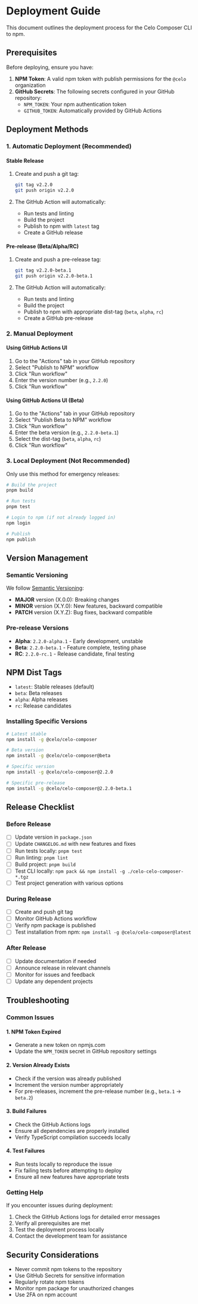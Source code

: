 # Deployment Guide

This document outlines the deployment process for the Celo Composer CLI to npm.

## Prerequisites

Before deploying, ensure you have:

1. **NPM Token**: A valid npm token with publish permissions for the `@celo` organization
2. **GitHub Secrets**: The following secrets configured in your GitHub repository:
   - `NPM_TOKEN`: Your npm authentication token
   - `GITHUB_TOKEN`: Automatically provided by GitHub Actions

## Deployment Methods

### 1. Automatic Deployment (Recommended)

#### Stable Release
1. Create and push a git tag:
   ```bash
   git tag v2.2.0
   git push origin v2.2.0
   ```

2. The GitHub Action will automatically:
   - Run tests and linting
   - Build the project
   - Publish to npm with `latest` tag
   - Create a GitHub release

#### Pre-release (Beta/Alpha/RC)
1. Create and push a pre-release tag:
   ```bash
   git tag v2.2.0-beta.1
   git push origin v2.2.0-beta.1
   ```

2. The GitHub Action will automatically:
   - Run tests and linting
   - Build the project
   - Publish to npm with appropriate dist-tag (`beta`, `alpha`, `rc`)
   - Create a GitHub pre-release

### 2. Manual Deployment

#### Using GitHub Actions UI
1. Go to the "Actions" tab in your GitHub repository
2. Select "Publish to NPM" workflow
3. Click "Run workflow"
4. Enter the version number (e.g., `2.2.0`)
5. Click "Run workflow"

#### Using GitHub Actions UI (Beta)
1. Go to the "Actions" tab in your GitHub repository
2. Select "Publish Beta to NPM" workflow
3. Click "Run workflow"
4. Enter the beta version (e.g., `2.2.0-beta.1`)
5. Select the dist-tag (`beta`, `alpha`, `rc`)
6. Click "Run workflow"

### 3. Local Deployment (Not Recommended)

Only use this method for emergency releases:

```bash
# Build the project
pnpm build

# Run tests
pnpm test

# Login to npm (if not already logged in)
npm login

# Publish
npm publish
```

## Version Management

### Semantic Versioning
We follow [Semantic Versioning](https://semver.org/):
- **MAJOR** version (X.0.0): Breaking changes
- **MINOR** version (X.Y.0): New features, backward compatible
- **PATCH** version (X.Y.Z): Bug fixes, backward compatible

### Pre-release Versions
- **Alpha**: `2.2.0-alpha.1` - Early development, unstable
- **Beta**: `2.2.0-beta.1` - Feature complete, testing phase
- **RC**: `2.2.0-rc.1` - Release candidate, final testing

## NPM Dist Tags

- `latest`: Stable releases (default)
- `beta`: Beta releases
- `alpha`: Alpha releases
- `rc`: Release candidates

### Installing Specific Versions
```bash
# Latest stable
npm install -g @celo/celo-composer

# Beta version
npm install -g @celo/celo-composer@beta

# Specific version
npm install -g @celo/celo-composer@2.2.0

# Specific pre-release
npm install -g @celo/celo-composer@2.2.0-beta.1
```

## Release Checklist

### Before Release
- [ ] Update version in `package.json`
- [ ] Update `CHANGELOG.md` with new features and fixes
- [ ] Run tests locally: `pnpm test`
- [ ] Run linting: `pnpm lint`
- [ ] Build project: `pnpm build`
- [ ] Test CLI locally: `npm pack && npm install -g ./celo-celo-composer-*.tgz`
- [ ] Test project generation with various options

### During Release
- [ ] Create and push git tag
- [ ] Monitor GitHub Actions workflow
- [ ] Verify npm package is published
- [ ] Test installation from npm: `npm install -g @celo/celo-composer@latest`

### After Release
- [ ] Update documentation if needed
- [ ] Announce release in relevant channels
- [ ] Monitor for issues and feedback
- [ ] Update any dependent projects

## Troubleshooting

### Common Issues

#### 1. NPM Token Expired
- Generate a new token on npmjs.com
- Update the `NPM_TOKEN` secret in GitHub repository settings

#### 2. Version Already Exists
- Check if the version was already published
- Increment the version number appropriately
- For pre-releases, increment the pre-release number (e.g., `beta.1` → `beta.2`)

#### 3. Build Failures
- Check the GitHub Actions logs
- Ensure all dependencies are properly installed
- Verify TypeScript compilation succeeds locally

#### 4. Test Failures
- Run tests locally to reproduce the issue
- Fix failing tests before attempting to deploy
- Ensure all new features have appropriate tests

### Getting Help

If you encounter issues during deployment:
1. Check the GitHub Actions logs for detailed error messages
2. Verify all prerequisites are met
3. Test the deployment process locally
4. Contact the development team for assistance

## Security Considerations

- Never commit npm tokens to the repository
- Use GitHub Secrets for sensitive information
- Regularly rotate npm tokens
- Monitor npm package for unauthorized changes
- Use 2FA on npm account
